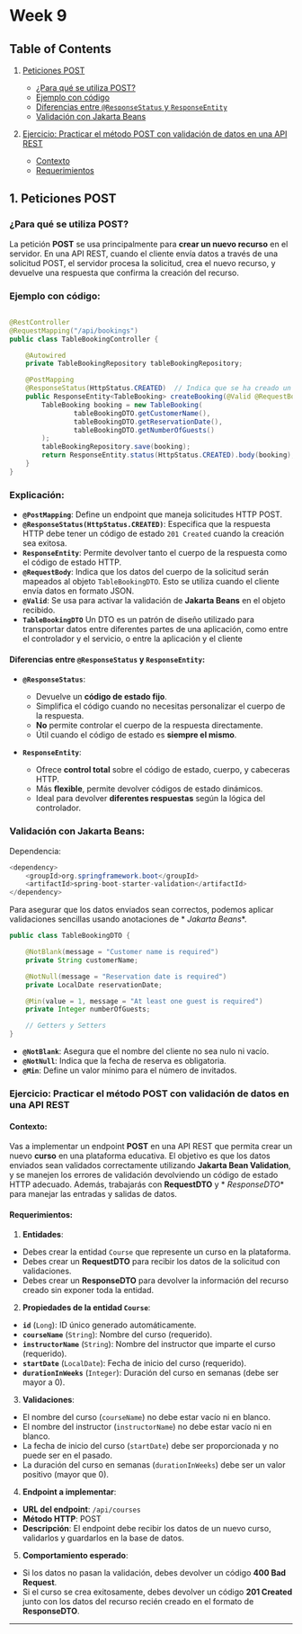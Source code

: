 # Week 9

## Table of Contents

1. [Peticiones POST](#1-peticiones-post)
    - [¿Para qué se utiliza POST?](#para-qué-se-utiliza-post)
    - [Ejemplo con código](#ejemplo-con-código)
    - [Diferencias entre `@ResponseStatus` y `ResponseEntity`](#diferencias-entre-responsestatus-y-responseentity)
    - [Validación con Jakarta Beans](#validación-con-jakarta-beans)

2. [Ejercicio: Practicar el método POST con validación de datos en una API REST](#ejercicio-practicar-el-método-post-con-validación-de-datos-en-una-api-rest)
    - [Contexto](#contexto)
    - [Requerimientos](#requerimientos)

## **1. Peticiones POST**

### ¿Para qué se utiliza POST?

La petición **POST** se usa principalmente para **crear un nuevo recurso** en el servidor. En una API REST, cuando el
cliente envía datos a través de una solicitud POST, el servidor procesa la solicitud, crea el nuevo recurso, y devuelve
una respuesta que confirma la creación del recurso.

### Ejemplo con código:

```java

@RestController
@RequestMapping("/api/bookings")
public class TableBookingController {

    @Autowired
    private TableBookingRepository tableBookingRepository;

    @PostMapping
    @ResponseStatus(HttpStatus.CREATED)  // Indica que se ha creado un nuevo recurso
    public ResponseEntity<TableBooking> createBooking(@Valid @RequestBody TableBookingDTO tableBookingDTO) {
        TableBooking booking = new TableBooking(
                tableBookingDTO.getCustomerName(),
                tableBookingDTO.getReservationDate(),
                tableBookingDTO.getNumberOfGuests()
        );
        tableBookingRepository.save(booking);
        return ResponseEntity.status(HttpStatus.CREATED).body(booking); // Devuelve 201 Created
    }
}
```

### Explicación:

- **`@PostMapping`**: Define un endpoint que maneja solicitudes HTTP POST.
- **`@ResponseStatus(HttpStatus.CREATED)`**: Especifica que la respuesta HTTP debe tener un código de estado
  `201 Created` cuando la creación sea exitosa.
- **`ResponseEntity`**: Permite devolver tanto el cuerpo de la respuesta como el código de estado HTTP.
- **`@RequestBody`**: Indica que los datos del cuerpo de la solicitud serán mapeados al objeto `TableBookingDTO`. Esto
  se utiliza cuando el cliente envía datos en formato JSON.
- **`@Valid`**: Se usa para activar la validación de **Jakarta Beans** en el objeto recibido.
- **`TableBookingDTO`** Un DTO es un patrón de diseño utilizado para transportar datos entre diferentes partes de una
  aplicación, como entre el controlador y el servicio, o entre la aplicación y el cliente

#### Diferencias entre `@ResponseStatus` y `ResponseEntity`:

- **`@ResponseStatus`**:
    - Devuelve un **código de estado fijo**.
    - Simplifica el código cuando no necesitas personalizar el cuerpo de la respuesta.
    - **No** permite controlar el cuerpo de la respuesta directamente.
    - Útil cuando el código de estado es **siempre el mismo**.

- **`ResponseEntity`**:
    - Ofrece **control total** sobre el código de estado, cuerpo, y cabeceras HTTP.
    - Más **flexible**, permite devolver códigos de estado dinámicos.
    - Ideal para devolver **diferentes respuestas** según la lógica del controlador.

### Validación con Jakarta Beans:

Dependencia:

```java
<dependency>
    <groupId>org.springframework.boot</groupId>
    <artifactId>spring-boot-starter-validation</artifactId>
</dependency>
```

Para asegurar que los datos enviados sean correctos, podemos aplicar validaciones sencillas usando anotaciones de *
*Jakarta Beans**.

```java
public class TableBookingDTO {

    @NotBlank(message = "Customer name is required")
    private String customerName;

    @NotNull(message = "Reservation date is required")
    private LocalDate reservationDate;

    @Min(value = 1, message = "At least one guest is required")
    private Integer numberOfGuests;

    // Getters y Setters
}
```

- **`@NotBlank`**: Asegura que el nombre del cliente no sea nulo ni vacío.
- **`@NotNull`**: Indica que la fecha de reserva es obligatoria.
- **`@Min`**: Define un valor mínimo para el número de invitados.

### Ejercicio: Practicar el método POST con validación de datos en una API REST

#### Contexto:

Vas a implementar un endpoint **POST** en una API REST que permita crear un nuevo **curso** en una plataforma educativa.
El objetivo es que los datos enviados sean validados correctamente utilizando **Jakarta Bean Validation**, y se manejen
los errores de validación devolviendo un código de estado HTTP adecuado. Además, trabajarás con **RequestDTO** y *
*ResponseDTO** para manejar las entradas y salidas de datos.

#### Requerimientos:

1. **Entidades**:

- Debes crear la entidad `Course` que represente un curso en la plataforma.
- Debes crear un **RequestDTO** para recibir los datos de la solicitud con validaciones.
- Debes crear un **ResponseDTO** para devolver la información del recurso creado sin exponer toda la entidad.

2. **Propiedades de la entidad `Course`**:

- **`id`** (`Long`): ID único generado automáticamente.
- **`courseName`** (`String`): Nombre del curso (requerido).
- **`instructorName`** (`String`): Nombre del instructor que imparte el curso (requerido).
- **`startDate`** (`LocalDate`): Fecha de inicio del curso (requerido).
- **`durationInWeeks`** (`Integer`): Duración del curso en semanas (debe ser mayor a 0).

3. **Validaciones**:

- El nombre del curso (`courseName`) no debe estar vacío ni en blanco.
- El nombre del instructor (`instructorName`) no debe estar vacío ni en blanco.
- La fecha de inicio del curso (`startDate`) debe ser proporcionada y no puede ser en el pasado.
- La duración del curso en semanas (`durationInWeeks`) debe ser un valor positivo (mayor que 0).

4. **Endpoint a implementar**:

- **URL del endpoint**: `/api/courses`
- **Método HTTP**: POST
- **Descripción**: El endpoint debe recibir los datos de un nuevo curso, validarlos y guardarlos en la base de datos.

5. **Comportamiento esperado**:

- Si los datos no pasan la validación, debes devolver un código **400 Bad Request**.
- Si el curso se crea exitosamente, debes devolver un código **201 Created** junto con los datos del recurso recién
  creado en el formato de **ResponseDTO**.

---